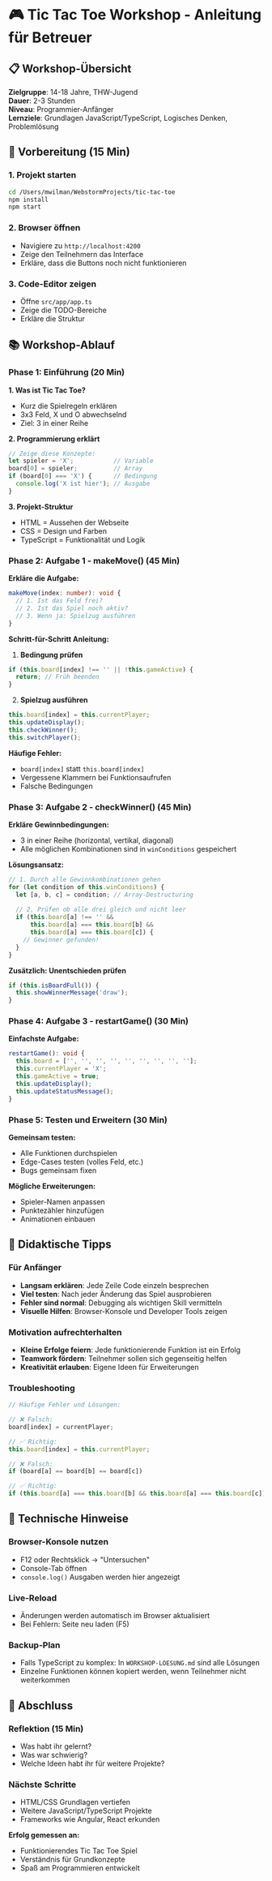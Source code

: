# 🎮 Tic Tac Toe Workshop - Anleitung für Betreuer

## 📋 Workshop-Übersicht

**Zielgruppe**: 14-18 Jahre, THW-Jugend  
**Dauer**: 2-3 Stunden  
**Niveau**: Programmier-Anfänger  
**Lernziele**: Grundlagen JavaScript/TypeScript, Logisches Denken, Problemlösung

## 🚀 Vorbereitung (15 Min)

### 1. Projekt starten
```bash
cd /Users/mwilman/WebstormProjects/tic-tac-toe
npm install
npm start
```

### 2. Browser öffnen
- Navigiere zu `http://localhost:4200`
- Zeige den Teilnehmern das Interface
- Erkläre, dass die Buttons noch nicht funktionieren

### 3. Code-Editor zeigen
- Öffne `src/app/app.ts`
- Zeige die TODO-Bereiche
- Erkläre die Struktur

## 📚 Workshop-Ablauf

### Phase 1: Einführung (20 Min)

**1. Was ist Tic Tac Toe?**
- Kurz die Spielregeln erklären
- 3x3 Feld, X und O abwechselnd
- Ziel: 3 in einer Reihe

**2. Programmierung erklärt**
```typescript
// Zeige diese Konzepte:
let spieler = 'X';           // Variable
board[0] = spieler;          // Array
if (board[0] === 'X') {      // Bedingung
  console.log('X ist hier'); // Ausgabe
}
```

**3. Projekt-Struktur**
- HTML = Aussehen der Webseite
- CSS = Design und Farben
- TypeScript = Funktionalität und Logik

### Phase 2: Aufgabe 1 - makeMove() (45 Min)

**Erkläre die Aufgabe:**
```typescript
makeMove(index: number): void {
  // 1. Ist das Feld frei?
  // 2. Ist das Spiel noch aktiv?
  // 3. Wenn ja: Spielzug ausführen
}
```

**Schritt-für-Schritt Anleitung:**

1. **Bedingung prüfen**
```typescript
if (this.board[index] !== '' || !this.gameActive) {
  return; // Früh beenden
}
```

2. **Spielzug ausführen**
```typescript
this.board[index] = this.currentPlayer;
this.updateDisplay();
this.checkWinner();
this.switchPlayer();
```

**Häufige Fehler:**
- `board[index]` statt `this.board[index]`
- Vergessene Klammern bei Funktionsaufrufen
- Falsche Bedingungen

### Phase 3: Aufgabe 2 - checkWinner() (45 Min)

**Erkläre Gewinnbedingungen:**
- 3 in einer Reihe (horizontal, vertikal, diagonal)
- Alle möglichen Kombinationen sind in `winConditions` gespeichert

**Lösungsansatz:**
```typescript
// 1. Durch alle Gewinnkombinationen gehen
for (let condition of this.winConditions) {
  let [a, b, c] = condition; // Array-Destructuring
  
  // 2. Prüfen ob alle drei gleich und nicht leer
  if (this.board[a] !== '' && 
      this.board[a] === this.board[b] && 
      this.board[a] === this.board[c]) {
    // Gewinner gefunden!
  }
}
```

**Zusätzlich: Unentschieden prüfen**
```typescript
if (this.isBoardFull()) {
  this.showWinnerMessage('draw');
}
```

### Phase 4: Aufgabe 3 - restartGame() (30 Min)

**Einfachste Aufgabe:**
```typescript
restartGame(): void {
  this.board = ['', '', '', '', '', '', '', '', ''];
  this.currentPlayer = 'X';
  this.gameActive = true;
  this.updateDisplay();
  this.updateStatusMessage();
}
```

### Phase 5: Testen und Erweitern (30 Min)

**Gemeinsam testen:**
- Alle Funktionen durchspielen
- Edge-Cases testen (volles Feld, etc.)
- Bugs gemeinsam fixen

**Mögliche Erweiterungen:**
- Spieler-Namen anpassen
- Punktezähler hinzufügen
- Animationen einbauen

## 🎯 Didaktische Tipps

### Für Anfänger
- **Langsam erklären**: Jede Zeile Code einzeln besprechen
- **Viel testen**: Nach jeder Änderung das Spiel ausprobieren
- **Fehler sind normal**: Debugging als wichtigen Skill vermitteln
- **Visuelle Hilfen**: Browser-Konsole und Developer Tools zeigen

### Motivation aufrechterhalten
- **Kleine Erfolge feiern**: Jede funktionierende Funktion ist ein Erfolg
- **Teamwork fördern**: Teilnehmer sollen sich gegenseitig helfen
- **Kreativität erlauben**: Eigene Ideen für Erweiterungen

### Troubleshooting
```typescript
// Häufige Fehler und Lösungen:

// ❌ Falsch:
board[index] = currentPlayer;

// ✅ Richtig:
this.board[index] = this.currentPlayer;

// ❌ Falsch: 
if (board[a] == board[b] == board[c])

// ✅ Richtig:
if (this.board[a] === this.board[b] && this.board[a] === this.board[c])
```

## 📱 Technische Hinweise

### Browser-Konsole nutzen
- F12 oder Rechtsklick → "Untersuchen"
- Console-Tab öffnen
- `console.log()` Ausgaben werden hier angezeigt

### Live-Reload
- Änderungen werden automatisch im Browser aktualisiert
- Bei Fehlern: Seite neu laden (F5)

### Backup-Plan
- Falls TypeScript zu komplex: In `WORKSHOP-LOESUNG.md` sind alle Lösungen
- Einzelne Funktionen können kopiert werden, wenn Teilnehmer nicht weiterkommen

## 🎉 Abschluss

### Reflektion (15 Min)
- Was habt ihr gelernt?
- Was war schwierig?
- Welche Ideen habt ihr für weitere Projekte?

### Nächste Schritte
- HTML/CSS Grundlagen vertiefen
- Weitere JavaScript/TypeScript Projekte
- Frameworks wie Angular, React erkunden

**Erfolg gemessen an:**
- Funktionierendes Tic Tac Toe Spiel
- Verständnis für Grundkonzepte
- Spaß am Programmieren entwickelt
